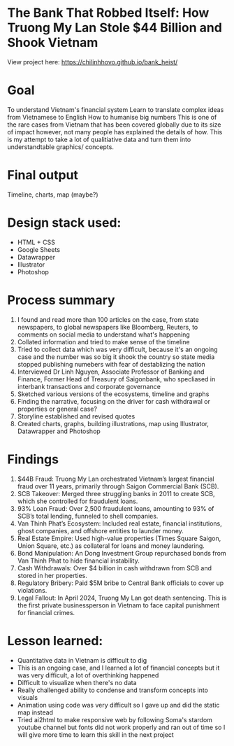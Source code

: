# The Bank That Robbed Itself: How Truong My Lan Stole $44 Billion and Shook Vietnam
 
View project here: https://chilinhhovo.github.io/bank_heist/

# Goal 
To understand Vietnam's financial system 
Learn to translate complex ideas from Vietnamese to English
How to humanise big numbers 
This is one of the rare cases from Vietnam that has been covered globally due to its size of impact however, not many people has explained the details of how. This is my attempt to take a lot of qualitiative data and turn them into understandtable graphics/ concepts. 

# Final output 
Timeline, charts, map (maybe?) 

# Design stack used:
- HTML + CSS 
- Google Sheets
- Datawrapper 
- Illustrator 
- Photoshop

# Process summary
1. I found and read more than 100 articles on the case, from state newspapers, to global newspapers like Bloomberg, Reuters, to comments on social media to understand what's happening
2. Collated information and tried to make sense of the timeline
3. Tried to collect data which was very difficult, because it's an ongoing case and the number was so big it shook the country so state media stopped publishing numebers with fear of destablizing the nation
4. Interviewed Dr Linh Nguyen, Associate Professor of Banking and Finance, Former Head of Treasury of Saigonbank, who specliased in interbank transactions and corporate governance
5. Sketched various versions of the ecosystems, timeline and graphs
6. Finding the narrative, focusing on the driver for cash withdrawal or properties or general case?
7. Storyline established and revised quotes
8. Created charts, graphs, building illustrations, map using Illustrator, Datawrapper and Photoshop

# Findings
1. $44B Fraud: Truong My Lan orchestrated Vietnam’s largest financial fraud over 11 years, primarily through Saigon Commercial Bank (SCB).
2. SCB Takeover: Merged three struggling banks in 2011 to create SCB, which she controlled for fraudulent loans.
3. 93% Loan Fraud: Over 2,500 fraudulent loans, amounting to 93% of SCB’s total lending, funneled to shell companies.
4. Van Thinh Phat’s Ecosystem: Included real estate, financial institutions, ghost companies, and offshore entities to launder money.
5. Real Estate Empire: Used high-value properties (Times Square Saigon, Union Square, etc.) as collateral for loans and money laundering.
6. Bond Manipulation: An Dong Investment Group repurchased bonds from Van Thinh Phat to hide financial instability.
7. Cash Withdrawals: Over $4 billion in cash withdrawn from SCB and stored in her properties.
8. Regulatory Bribery: Paid $5M bribe to Central Bank officials to cover up violations.
9. Legal Fallout: In April 2024, Truong My Lan got death sentencing. This is the first private businessperson in Vietnam to face capital punishment for financial crimes.

# Lesson learned: 
- Quantitative data in Vietnam is difficult to dig
- This is an ongoing case, and I learned a lot of financial concepts but it was very difficult, a lot of overthinking happened
- Difficult to visualize when there's no data
- Really challenged ability to condense and transform concepts into visuals
- Animation using code was very difficult so I gave up and did the static map instead
- Tried ai2html to make responsive web by following Soma's stardom youtube channel but fonts did not work properly and ran out of time so I will give more time to learn this skill in the next project 
